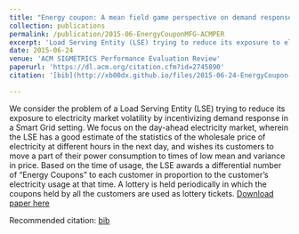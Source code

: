 ```yaml
---
title: "Energy coupon: A mean field game perspective on demand response in smart grids"
collection: publications
permalink: /publication/2015-06-EnergyCouponMFG-ACMPER
excerpt: 'Load Serving Entity (LSE) trying to reduce its exposure to electricity market volatility by sending coupons and lotteries to its customers for demand shifting.'
date: 2015-06-24
venue: 'ACM SIGMETRICS Performance Evaluation Review'
paperurl: 'https://dl.acm.org/citation.cfm?id=2745890'
citation: '[bib](http://xb00dx.github.io/files/2015-06-24-EnergyCoupon-MFG.bib) Li, Jian, Bainan Xia, <b>Xinbo Geng</b>, Hao Ming, Srinivas Shakkottai, Vijay Subramanian, and Le Xie. "Energy coupon: A mean field game perspective on demand response in smart grids." <i>ACM SIGMETRICS Performance Evaluation Review 43</i>, no. 1 (2015): 455-456.'

---
```

We consider the problem of a Load Serving Entity (LSE) trying to reduce its exposure to electricity market volatility by incentivizing demand response in a Smart Grid setting. We focus on the day-ahead electricity market, wherein the LSE has a good estimate of the statistics of the wholesale price of electricity at different hours in the next day, and wishes its customers to move a part of their power consumption to times of low mean and variance in price. Based on the time of usage, the LSE awards a differential number of “Energy Coupons” to each customer in proportion to the customer’s electricity usage at that time. A lottery is held periodically in which the coupons held by all the customers are used as lottery tickets.
[Download paper here](http://academicpages.github.io/files/paper1.pdf)

Recommended citation: [bib](http://xb00dx.github.io/files/2015-06-24-EnergyCoupon-MFG.bib)